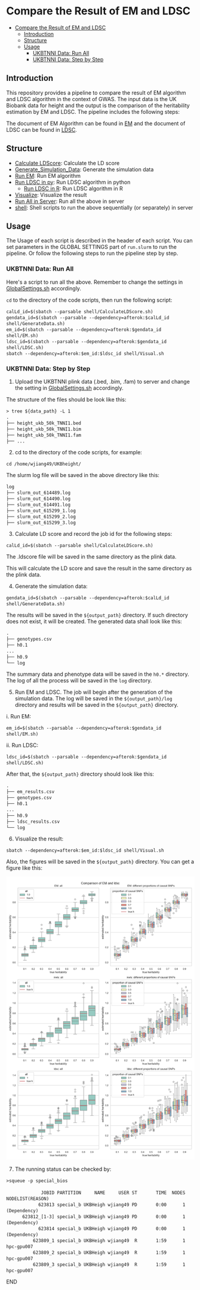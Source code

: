 # Compare the Result of EM and LDSC

<!-- TODO: random effects model下面heritability 的定义和用EM和ldsc估计heritability的数学推导，参考VCM的文档 -->

- [Compare the Result of EM and LDSC](#compare-the-result-of-em-and-ldsc)
  - [Introduction](#introduction)
  - [Structure](#structure)
  - [Usage](#usage)
    - [UKBTNNI Data: Run All](#ukbtnni-data-run-all)
    - [UKBTNNI Data: Step by Step](#ukbtnni-data-step-by-step)

## Introduction

This repository provides a pipeline to compare the result of EM algorithm and LDSC algorithm in the context of GWAS. The input data is the UK Biobank data for height and the output is the comparison of the heritability estimation by EM and LDSC. The pipeline includes the following steps:

The document of EM Algorithm can be found in [EM](https://lucajiang.github.io/Mixed-Effect-Model-Numerical-Algorithm/) and the document of LDSC can be found in [LDSC](https://lucajiang.github.io/ldsc_notes/#/).

## Structure

* [Calculate LDScore](cal_ld.R): Calculate the LD score
* [Generate_Simulation_Data](gen_simul_data.R): Generate the simulation data
* [Run EM](lmm_em.py): Run EM algorithm
* [Run LDSC in py](irwls.py): Run LDSC algorithm in python
  * [Run LDSC in R](ldsc.R): Run LDSC algorithm in R
* [Visualize](visualize.py): Visualize the result
* [Run All in Server](run.slurm): Run all the above in server
* [shell](shell): Shell scripts to run the above sequentially (or separately) in server

## Usage

The Usage of each script is described in the header of each script. You can set parameters in the GLOBAL SETTINGS part of `run.slurm` to run the pipeline. Or follow the following steps to run the pipeline step by step.

### UKBTNNI Data: Run All

Here's a script to run all the above. Remember to change the settings in [GlobalSettings.sh](shell/GlobalSettings.sh) accordingly.

`cd` to the directory of the code scripts, then run the following script:

```{bash}
calLd_id=$(sbatch --parsable shell/CalculateLDScore.sh)
gendata_id=$(sbatch --parsable --dependency=afterok:$calLd_id shell/GenerateData.sh)
em_id=$(sbatch --parsable --dependency=afterok:$gendata_id shell/EM.sh)
ldsc_id=$(sbatch --parsable --dependency=afterok:$gendata_id shell/LDSC.sh)
sbatch --dependency=afterok:$em_id:$ldsc_id shell/Visual.sh
```

### UKBTNNI Data: Step by Step

1. Upload the UKBTNNI plink data (.bed, .bim, .fam) to server and change the setting in [GlobalSettings.sh](shell/GlobalSettings.sh) accordingly.

The structure of the files should be look like this:

```{bash}
> tree ${data_path} -L 1
.
├── height_ukb_50k_TNNI1.bed
├── height_ukb_50k_TNNI1.bim
├── height_ukb_50k_TNNI1.fam
├── ...
```

2. cd to the directory of the code scripts, for example:

```{bash}
cd /home/wjiang49/UKBheight/
```

The slurm log file will be saved in the above directory like this:

```{bash}
log
├── slurm_out_614489.log
├── slurm_out_614490.log
├── slurm_out_614491.log
├── slurm_out_615299_1.log
├── slurm_out_615299_2.log
├── slurm_out_615299_3.log
```

3. Calculate LD score and record the job id for the following steps:

```{bash}
calLd_id=$(sbatch --parsable shell/CalculateLDScore.sh)
```

The .ldscore file will be saved in the same directory as the plink data.

This will calculate the LD score and save the result in the same directory as the plink data.

4. Generate the simulation data:

```{bash}
gendata_id=$(sbatch --parsable --dependency=afterok:$calLd_id shell/GenerateData.sh)
```

The results will be saved in the `${output_path}` directory. If such directory does not exist, it will be created. The generated data shall look like this:

```{bash}
.
├── genotypes.csv
├── h0.1
...
├── h0.9
└── log
```

The summary data and phenotype data will be saved in the `h0.*` directory. The log of all the process will be saved in the `log` directory.

5. Run EM and LDSC. The job will begin after the generation of the simulation data. The log will be saved in the `${output_path}/log` directory and results will be saved in the `${output_path}` directory.

i. Run EM:

```{bash}
em_id=$(sbatch --parsable --dependency=afterok:$gendata_id shell/EM.sh)
```

ii. Run LDSC:

```{bash}
ldsc_id=$(sbatch --parsable --dependency=afterok:$gendata_id shell/LDSC.sh)
```

After that, the `${output_path}` directory should look like this:

```{bash}
.
├── em_results.csv
├── genotypes.csv
├── h0.1
...
├── h0.9
├── ldsc_results.csv
└── log
```

6. Visualize the result:

```{bash}
sbatch --dependency=afterok:$em_id:$ldsc_id shell/Visual.sh
```

Also, the figures will be saved in the `${output_path}` directory. You can get a figure like this:

![result](./result.jpg)

7. The running status can be checked by:

```{bash}
>squeue -p special_bios

             JOBID PARTITION     NAME     USER ST       TIME  NODES NODELIST(REASON)
            623813 special_b UKBHeigh wjiang49 PD       0:00      1 (Dependency)
      623812_[1-3] special_b UKBHeigh wjiang49 PD       0:00      1 (Dependency)
            623814 special_b UKBHeigh wjiang49 PD       0:00      1 (Dependency)
          623809_1 special_b UKBHeigh wjiang49  R       1:59      1 hpc-gpu007
          623809_2 special_b UKBHeigh wjiang49  R       1:59      1 hpc-gpu007
          623809_3 special_b UKBHeigh wjiang49  R       1:59      1 hpc-gpu007
```

END
